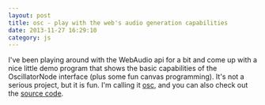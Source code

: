 ```yaml
---
layout: post
title: osc - play with the web's audio generation capabilities
date: 2013-11-27 16:29:10
category: js
---
```


I've been playing around with the WebAudio api for a bit and come up with a nice little demo program
that shows the basic capabilities of the OscillatorNode interface (plus some fun canvas programming). It's not a serious
project, but it is fun. I'm calling it [osc](/projects/osc/index.html), and you can also check out the [source code](https://github.com/maxpolun/osc).